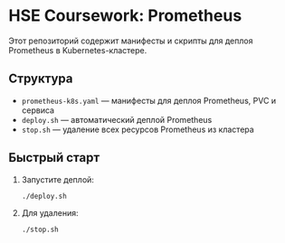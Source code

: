 # HSE Coursework: Prometheus

Этот репозиторий содержит манифесты и скрипты для деплоя Prometheus в Kubernetes-кластере.

## Структура
- `prometheus-k8s.yaml` — манифесты для деплоя Prometheus, PVC и сервиса
- `deploy.sh` — автоматический деплой Prometheus
- `stop.sh` — удаление всех ресурсов Prometheus из кластера

## Быстрый старт
1. Запустите деплой:
   ```bash
   ./deploy.sh
   ```
2. Для удаления:
   ```bash
   ./stop.sh
   ```
